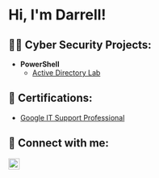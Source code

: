 <h1>Hi, I'm Darrell!</h1>

<h2>👨‍💻 Cyber Security Projects:</h2>

- <b>PowerShell</b>
  - [Active Directory Lab](https://github.com/Semaj27/)

<h2>📄 Certifications:</h2>

  - [Google IT Support Professional](https://www.coursera.org/account/accomplishments/specialization/certificate/AZYYNTKQ7GYL)

<h2> 🤳 Connect with me:</h2>

[<img align="left" alt="DarrellHolmes | LinkedIn" width="22px" src="https://cdn.jsdelivr.net/npm/simple-icons@v3/icons/linkedin.svg" />][linkedin]



[linkedin]: https://www.linkedin.com/in/semaj-holmes/

<!--
**joshmadakor1/joshmadakor1** is a ✨ _special_ ✨ repository because its `README.md` (this file) appears on your GitHub profile.

Here are some ideas to get you started:

- 🔭 I’m currently working on ...
- 🌱 I’m currently learning ...
- 👯 I’m looking to collaborate on ...
- 🤔 I’m looking for help with ...
- 💬 Ask me about ...
- 📫 How to reach me: ...
- 😄 Pronouns: ...
- ⚡ Fun fact: ...
-->

